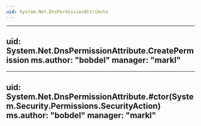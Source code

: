 ```yaml
---
uid: System.Net.DnsPermissionAttribute
---
```


---
uid: System.Net.DnsPermissionAttribute.CreatePermission
ms.author: "bobdel"
manager: "markl"
---

---
uid: System.Net.DnsPermissionAttribute.#ctor(System.Security.Permissions.SecurityAction)
ms.author: "bobdel"
manager: "markl"
---
